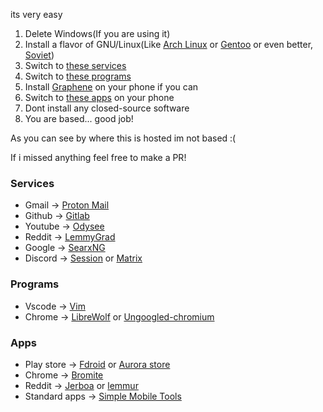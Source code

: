 its very easy

1. Delete Windows(If you are using it)
2. Install a flavor of GNU/Linux(Like [Arch Linux](https://archlinux.org) or [Gentoo](https://www.gentoo.org/) or even better, [Soviet](https://sovietlinux.ml))
3. Switch to [these services](#services)
4. Switch to [these programs](#programs)
5. Install [Graphene](https://grapheneos.org/) on your phone if you can
6. Switch to [these apps](#apps) on your phone
7. Dont install any closed-source software
8. You are based... good job!

As you can see by where this is hosted im not based :(

If i missed anything feel free to make a PR!

### Services

- Gmail -> [Proton Mail](https://proton.me/mail)
- Github -> [Gitlab](https://gitlab.com)
- Youtube -> [Odysee](https://odysee.com/)
- Reddit -> [LemmyGrad](https://lemmygrad.ml/)
- Google -> [SearxNG](https://searx.space/)
- Discord -> [Session](https://getsession.org/) or [Matrix](https://matrix.org/)

### Programs

- Vscode -> [Vim](https://www.vim.org/)
- Chrome -> [LibreWolf](https://librewolf.net/) or [Ungoogled-chromium](https://github.com/ungoogled-software/ungoogled-chromium)

### Apps

- Play store -> [Fdroid](https://f-droid.org/) or [Aurora store](https://auroraoss.com/)
- Chrome -> [Bromite](https://www.bromite.org/)
- Reddit -> [Jerboa](https://f-droid.org/en/packages/com.jerboa/) or [lemmur](https://f-droid.org/en/packages/com.krawieck.lemmur/)
- Standard apps -> [Simple Mobile Tools](https://simplemobiletools.com/)
